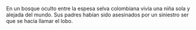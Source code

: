 En un  bosque  oculto  entre la  espesa  selva  colombiana  vivía una niña sola y alejada del mundo. Sus padres habían sido  asesinados por un siniestro ser  que se hacía llamar  el lobo.
